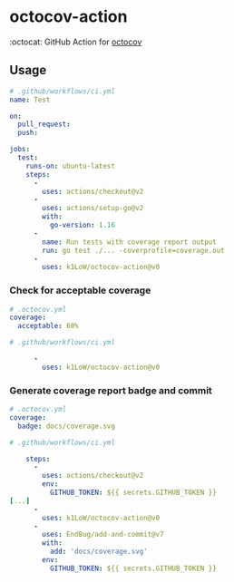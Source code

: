 # octocov-action

:octocat: GitHub Action for [octocov](https://github.com/k1LoW/octocov)

## Usage

``` yaml
# .github/workflows/ci.yml
name: Test

on:
  pull_request:
  push:

jobs:
  test:
    runs-on: ubuntu-latest
    steps:
      -
        uses: actions/checkout@v2
      -
        uses: actions/setup-go@v2
        with:
          go-version: 1.16
      -
        name: Run tests with coverage report output
        run: go test ./... -coverprofile=coverage.out
      -
        uses: k1LoW/octocov-action@v0
```

### Check for acceptable coverage

``` yaml
# .octocov.yml
coverage:
  acceptable: 60%
```

``` yaml
# .github/workflows/ci.yml

      -
        uses: k1LoW/octocov-action@v0
```


### Generate coverage report badge and commit

``` yaml
# .octocov.yml
coverage:
  badge: docs/coverage.svg
```

``` yaml
# .github/workflows/ci.yml

    steps:
      -
        uses: actions/checkout@v2
        env:
          GITHUB_TOKEN: ${{ secrets.GITHUB_TOKEN }}
[...]
      -
        uses: k1LoW/octocov-action@v0
      -
        uses: EndBug/add-and-commit@v7
        with:
          add: 'docs/coverage.svg'
        env:
          GITHUB_TOKEN: ${{ secrets.GITHUB_TOKEN }}
```
